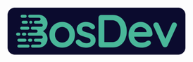 <div align="center">
   <p>
      <a href="https://github.com/boshold#is=awesome">
        <img src="profile/logo.svg" alt="Logo" width="80%"/>
      </a>
   </p>
</div>
